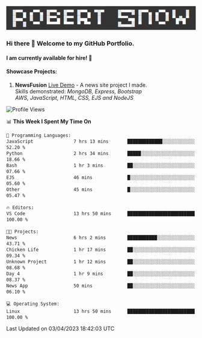 <img alt="myname" src="assets/name.png" />

### Hi there 👋 Welcome to my GitHub Portfolio.
#### I am currently available for hire!  :briefcase:

#### Showcase Projects:

1. **NewsFusion** [Live Demo](https://news-1-f7223358.deta.app/) - A news site project I made.\
Skills demonstrated: *MongoDB, Express, Bootstrap\
AWS, JavaScript, HTML, CSS, EJS and NodeJS*

<!--START_SECTION:waka-->
![Profile Views](http://img.shields.io/badge/Profile%20Views-317-blue)

📊 **This Week I Spent My Time On** 

```text
💬 Programming Languages: 
JavaScript               7 hrs 13 mins       █████████████░░░░░░░░░░░░   52.20 % 
Python                   2 hrs 34 mins       █████░░░░░░░░░░░░░░░░░░░░   18.66 % 
Bash                     1 hr 3 mins         ██░░░░░░░░░░░░░░░░░░░░░░░   07.66 % 
EJS                      46 mins             █░░░░░░░░░░░░░░░░░░░░░░░░   05.60 % 
Other                    45 mins             █░░░░░░░░░░░░░░░░░░░░░░░░   05.47 % 

🔥 Editors: 
VS Code                  13 hrs 50 mins      █████████████████████████   100.00 % 

🐱‍💻 Projects: 
News                     6 hrs 2 mins        ███████████░░░░░░░░░░░░░░   43.71 % 
Chicken Life             1 hr 17 mins        ██░░░░░░░░░░░░░░░░░░░░░░░   09.34 % 
Unknown Project          1 hr 12 mins        ██░░░░░░░░░░░░░░░░░░░░░░░   08.68 % 
Day 4                    1 hr 9 mins         ██░░░░░░░░░░░░░░░░░░░░░░░   08.37 % 
News App                 50 mins             ██░░░░░░░░░░░░░░░░░░░░░░░   06.10 % 

💻 Operating System: 
Linux                    13 hrs 50 mins      █████████████████████████   100.00 % 
```


 Last Updated on 03/04/2023 18:42:03 UTC
<!--END_SECTION:waka-->

<!--
**robjsnow/robjsnow** is a ✨ _special_ ✨ repository because its `README.md` (this file) appears on your GitHub profile.

Here are some ideas to get you started:

- 🔭 I’m currently working on ...
- 🌱 I’m currently learning ...
- 👯 I’m looking to collaborate on ...
- 🤔 I’m looking for help with ...
- 💬 Ask me about ...
- 📫 How to reach me: ...
- 😄 Pronouns: ...
- ⚡ Fun fact: ...
-->
